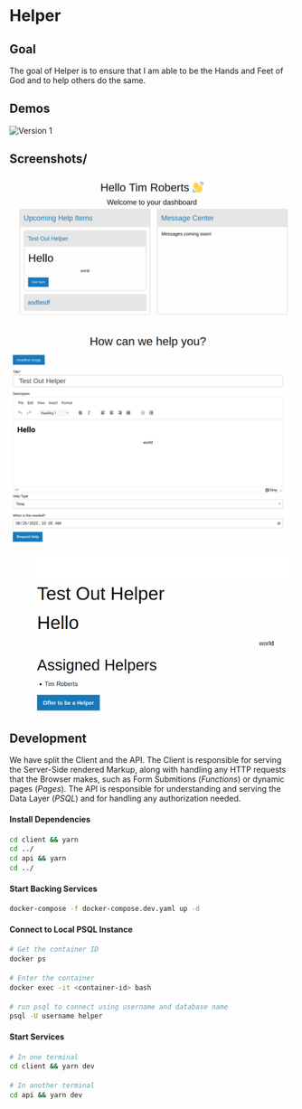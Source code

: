# Helper

## Goal

The goal of Helper is to ensure that I am able to be the Hands and Feet of God
and to help others do the same.

## Demos

![Version 1](https://www.loom.com/share/94a3ec20436f4f86a5fb88785f523eb1)

## Screenshots/

![Dashboard](./artifacts/Screenshot%20from%202022-08-24%2018.12.24.png)

![Create Help Item](./artifacts/Screenshot%20from%202022-08-24%2018.13.02.png)

![View Help Item](./artifacts/Screenshot%20from%202022-08-24%2018.12.50.png)

## Development

We have split the Client and the API. The Client is responsible for serving the
Server-Side rendered Markup, along with handling any HTTP requests that the Browser
makes, such as Form Submitions (_Functions_) or dynamic pages (_Pages_). The API
is responsible for understanding and serving the Data Layer (_PSQL_) and for handling
any authorization needed.

#### Install Dependencies

```sh
cd client && yarn
cd ../
cd api && yarn
cd ../
```

#### Start Backing Services

```sh
docker-compose -f docker-compose.dev.yaml up -d
```

#### Connect to Local PSQL Instance

```sh
# Get the container ID
docker ps

# Enter the container
docker exec -it <container-id> bash

# run psql to connect using username and database name
psql -U username helper
```

#### Start Services

```sh
# In one terminal
cd client && yarn dev

# In another terminal
cd api && yarn dev
```
